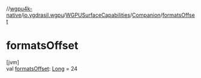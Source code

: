 //[wgpu4k-native](../../../../index.md)/[io.ygdrasil.wgpu](../../index.md)/[WGPUSurfaceCapabilities](../index.md)/[Companion](index.md)/[formatsOffset](formats-offset.md)

# formatsOffset

[jvm]\
val [formatsOffset](formats-offset.md): [Long](https://kotlinlang.org/api/core/kotlin-stdlib/kotlin/-long/index.html) = 24